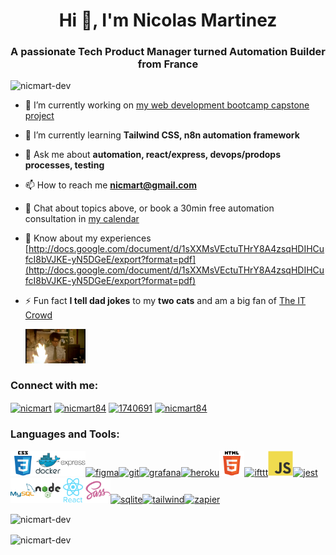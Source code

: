 <h1 align="center">Hi 👋, I'm Nicolas Martinez</h1>
<h3 align="center">A passionate Tech Product Manager turned Automation Builder from France</h3>

<p align="left"> <img src="https://komarev.com/ghpvc/?username=nicmart-dev&label=Profile%20views&color=0e75b6&style=flat" alt="nicmart-dev" /> </p>

- 🔭 I’m currently working on [my web development bootcamp capstone project](https://github.com/nicmart-dev/linguistnow)

- 🌱 I’m currently learning **Tailwind CSS, n8n automation framework**

- 💬 Ask me about **automation, react/express, devops/prodops processes, testing**

- 📫 How to reach me **nicmart@gmail.com**

- 📅 Chat about topics above, or book a 30min free automation consultation in [my calendar](https://calendly.com/nicmart)

- 📄 Know about my experiences [http://docs.google.com/document/d/1sXXMsVEctuTHrY8A4zsqHDIHCufcI8bVJKE-yN5DGeE/export?format=pdf](http://docs.google.com/document/d/1sXXMsVEctuTHrY8A4zsqHDIHCufcI8bVJKE-yN5DGeE/export?format=pdf)

- ⚡ Fun fact **I tell dad jokes** to my **two cats** and am a big fan of [The IT Crowd](https://www.imdb.com/title/tt0487831/)

  <img src="./images/moss.gif" width="20%" height="20%" />

<h3 align="left">Connect with me:</h3>
<p align="left">
  <a href="https://linkedin.com/in/nicmart" target="blank"><img align="center" src="https://raw.githubusercontent.com/rahuldkjain/github-profile-readme-generator/master/src/images/icons/Social/linked-in-alt.svg" alt="nicmart" height="30" width="40" /></a>
<a href="https://codepen.io/nicmart84" target="blank"><img align="center" src="https://raw.githubusercontent.com/rahuldkjain/github-profile-readme-generator/master/src/images/icons/Social/codepen.svg" alt="nicmart84" height="30" width="40" /></a>
<a href="https://stackoverflow.com/users/1740691" target="blank"><img align="center" src="https://raw.githubusercontent.com/rahuldkjain/github-profile-readme-generator/master/src/images/icons/Social/stack-overflow.svg" alt="1740691" height="30" width="40" /></a>
<a href="https://instagram.com/nicmart84" target="blank"><img align="center" src="https://raw.githubusercontent.com/rahuldkjain/github-profile-readme-generator/master/src/images/icons/Social/instagram.svg" alt="nicmart84" height="30" width="40" /></a>
</p>

<h3 align="left">Languages and Tools:</h3>
<p align="left"><a href="https://www.w3schools.com/css/" target="_blank" rel="noreferrer"><img src="https://raw.githubusercontent.com/devicons/devicon/master/icons/css3/css3-original-wordmark.svg" alt="css3" width="40" height="40"/></a><a href="https://www.docker.com/" target="_blank" rel="noreferrer"><img src="https://raw.githubusercontent.com/devicons/devicon/master/icons/docker/docker-original-wordmark.svg" alt="docker" width="40" height="40"/></a><a href="https://expressjs.com" target="_blank" rel="noreferrer"><img src="https://raw.githubusercontent.com/devicons/devicon/master/icons/express/express-original-wordmark.svg" alt="express" width="40" height="40"/></a><a href="https://www.figma.com/" target="_blank" rel="noreferrer"><img src="https://www.vectorlogo.zone/logos/figma/figma-icon.svg" alt="figma" width="40" height="40"/></a><a href="https://git-scm.com/" target="_blank" rel="noreferrer"><img src="https://www.vectorlogo.zone/logos/git-scm/git-scm-icon.svg" alt="git" width="40" height="40"/></a><a href="https://grafana.com" target="_blank" rel="noreferrer"><img src="https://www.vectorlogo.zone/logos/grafana/grafana-icon.svg" alt="grafana" width="40" height="40"/></a><a href="https://heroku.com" target="_blank" rel="noreferrer"><img src="https://www.vectorlogo.zone/logos/heroku/heroku-icon.svg" alt="heroku" width="40" height="40"/></a><a href="https://www.w3.org/html/" target="_blank" rel="noreferrer"><img src="https://raw.githubusercontent.com/devicons/devicon/master/icons/html5/html5-original-wordmark.svg" alt="html5" width="40" height="40"/></a><a href="https://ifttt.com/" target="_blank" rel="noreferrer"><img src="https://www.vectorlogo.zone/logos/ifttt/ifttt-ar21.svg" alt="ifttt" width="40" height="40"/></a><a href="https://developer.mozilla.org/en-US/docs/Web/JavaScript" target="_blank" rel="noreferrer"><img src="https://raw.githubusercontent.com/devicons/devicon/master/icons/javascript/javascript-original.svg" alt="javascript" width="40" height="40"/></a><a href="https://jestjs.io" target="_blank" rel="noreferrer"><img src="https://www.vectorlogo.zone/logos/jestjsio/jestjsio-icon.svg" alt="jest" width="40" height="40"/></a><a href="https://www.mysql.com/" target="_blank" rel="noreferrer"><img src="https://raw.githubusercontent.com/devicons/devicon/master/icons/mysql/mysql-original-wordmark.svg" alt="mysql" width="40" height="40"/></a><a href="https://nodejs.org" target="_blank" rel="noreferrer"><img src="https://raw.githubusercontent.com/devicons/devicon/master/icons/nodejs/nodejs-original-wordmark.svg" alt="nodejs" width="40" height="40"/></a><a href="https://reactjs.org/" target="_blank" rel="noreferrer"><img src="https://raw.githubusercontent.com/devicons/devicon/master/icons/react/react-original-wordmark.svg" alt="react" width="40" height="40"/></a><a href="https://sass-lang.com" target="_blank" rel="noreferrer"><img src="https://raw.githubusercontent.com/devicons/devicon/master/icons/sass/sass-original.svg" alt="sass" width="40" height="40"/></a><a href="https://www.sqlite.org/" target="_blank" rel="noreferrer"><img src="https://www.vectorlogo.zone/logos/sqlite/sqlite-icon.svg" alt="sqlite" width="40" height="40"/></a><a href="https://tailwindcss.com/" target="_blank" rel="noreferrer"><img src="https://www.vectorlogo.zone/logos/tailwindcss/tailwindcss-icon.svg" alt="tailwind" width="40" height="40"/></a><a href="https://zapier.com" target="_blank" rel="noreferrer"><img src="https://www.vectorlogo.zone/logos/zapier/zapier-icon.svg" alt="zapier" width="40" height="40"/></a></p>


<p><img align="center" src="https://github-readme-stats.vercel.app/api/top-langs?username=nicmart-dev&show_icons=true&locale=en&layout=compact" alt="nicmart-dev" /></p>

<p><img align="center" src="https://github-readme-streak-stats.herokuapp.com/?user=nicmart-dev&" alt="nicmart-dev" /></p>
